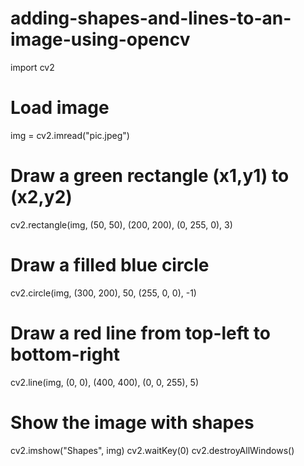 # adding-shapes-and-lines-to-an-image-using-opencv
import cv2

# Load image
img = cv2.imread("pic.jpeg")

# Draw a green rectangle (x1,y1) to (x2,y2)
cv2.rectangle(img, (50, 50), (200, 200), (0, 255, 0), 3)

# Draw a filled blue circle
cv2.circle(img, (300, 200), 50, (255, 0, 0), -1)

# Draw a red line from top-left to bottom-right
cv2.line(img, (0, 0), (400, 400), (0, 0, 255), 5)

# Show the image with shapes
cv2.imshow("Shapes", img)
cv2.waitKey(0)
cv2.destroyAllWindows()
